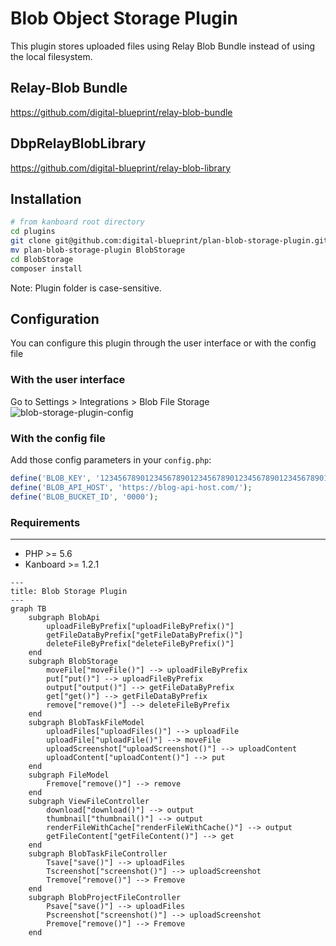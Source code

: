 # Blob Object Storage Plugin
This plugin stores uploaded files using Relay Blob Bundle instead of using the local filesystem.

## Relay-Blob Bundle
https://github.com/digital-blueprint/relay-blob-bundle

## DbpRelayBlobLibrary
https://github.com/digital-blueprint/relay-blob-library

## Installation

```bash
# from kanboard root directory
cd plugins
git clone git@github.com:digital-blueprint/plan-blob-storage-plugin.git
mv plan-blob-storage-plugin BlobStorage
cd BlobStorage
composer install
```

Note: Plugin folder is case-sensitive.

## Configuration
You can configure this plugin through the user interface or with the config file

### With the user interface
Go to Settings > Integrations >  Blob File Storage
![blob-storage-plugin-config](https://github.com/digital-blueprint/plan-blob-storage-plugin/assets/5683951/95558045-1b67-4171-a8be-edd4fe70ac09)

### With the config file

Add those config parameters in your `config.php`:

```php
define('BLOB_KEY', '12345678901234567890123456789012345678901234567890123456789012');
define('BLOB_API_HOST', 'https://blog-api-host.com/');
define('BLOB_BUCKET_ID', '0000');
```

### Requirements
------------
- PHP >= 5.6
- Kanboard >= 1.2.1

```mermaid
---
title: Blob Storage Plugin
---
graph TB
    subgraph BlobApi
        uploadFileByPrefix["uploadFileByPrefix()"]
        getFileDataByPrefix["getFileDataByPrefix()"]
        deleteFileByPrefix["deleteFileByPrefix()"]
    end
    subgraph BlobStorage
        moveFile["moveFile()"] --> uploadFileByPrefix
        put["put()"] --> uploadFileByPrefix
        output["output()"] --> getFileDataByPrefix
        get["get()"] --> getFileDataByPrefix
        remove["remove()"] --> deleteFileByPrefix
    end
    subgraph BlobTaskFileModel
        uploadFiles["uploadFiles()"] --> uploadFile
        uploadFile["uploadFile()"] --> moveFile
        uploadScreenshot["uploadScreenshot()"] --> uploadContent
        uploadContent["uploadContent()"] --> put
    end
    subgraph FileModel
        Fremove["remove()"] --> remove
    end
    subgraph ViewFileController
        download["download()"] --> output
        thumbnail["thumbnail()"] --> output
        renderFileWithCache["renderFileWithCache()"] --> output
        getFileContent["getFileContent()"] --> get
    end
    subgraph BlobTaskFileController
        Tsave["save()"] --> uploadFiles
        Tscreenshot["screenshot()"] --> uploadScreenshot
        Tremove["remove()"] --> Fremove
    end
    subgraph BlobProjectFileController
        Psave["save()"] --> uploadFiles
        Pscreenshot["screenshot()"] --> uploadScreenshot
        Premove["remove()"] --> Fremove
    end
```